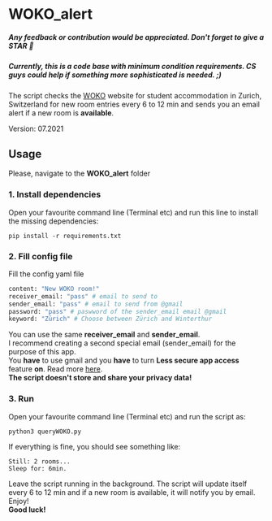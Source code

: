 # WOKO_alert
##### Any feedback or contribution would be appreciated. Don't forget to give a STAR :star2:
##### Currently, this is a code base with minimum condition requirements. CS guys could help if something more sophisticated is needed. ;)
The script checks the [WOKO](http://www.woko.ch) website for student accommodation in Zurich, Switzerland for new room entries every 6 to 12 min and sends you an email alert if a new room is **available**.

Version: 07.2021

## Usage

Please, navigate to the **WOKO_alert** folder

### 1. Install dependencies 

Open your favourite command line (Terminal etc) and run this line to install the missing dependencies:
```
pip install -r requirements.txt
```

### 2. Fill config file

Fill the config yaml file

```python
content: "New WOKO room!"
receiver_email: "pass" # email to send to 
sender_email: "pass" # email to send from @gmail
password: "pass" # paswword of the sender_email email @gmail
keyword: "Zürich" # Choose between Zürich and Winterthur
```

You can use the same **receiver_email** and **sender_email**.  
I recommend creating a second special email (sender_email) for the purpose of this app. \
You **have** to use gmail and you **have** to turn **Less secure app access** feature **on**. Read more [here](https://support.google.com/accounts/answer/6010255?hl=en#zippy=%2Cif-less-secure-app-access-is-on-for-your-account). \
**The script doesn't store and share your privacy data!**

### 3. Run

Open your favourite command line (Terminal etc) and run the script as: 

```python
python3 queryWOKO.py
```

If everything is fine, you should see something like:
```
Still: 2 rooms...
Sleep for: 6min.
```
Leave the script running in the background. The script will update itself every 6 to 12 min and if a new room is available, it will notify you by email. Enjoy! \
**Good luck!**
